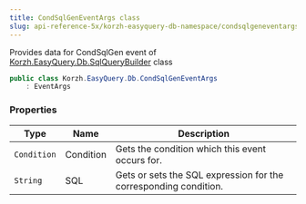 ```yaml
---
title: CondSqlGenEventArgs class
slug: api-reference-5x/korzh-easyquery-db-namespace/condsqlgeneventargs-class
---
```



Provides data for CondSqlGen event of [Korzh.EasyQuery.Db.SqlQueryBuilder](/api-reference-5x/korzh-easyquery-db-namespace/sqlquerybuilder-class) class
```csharp
public class Korzh.EasyQuery.Db.CondSqlGenEventArgs
    : EventArgs

```

### Properties

| Type | Name | Description | 
| --- | --- | --- | 
| `Condition` | Condition | Gets the condition which this event occurs for. | 
| `String` | SQL | Gets or sets the SQL expression for the corresponding condition. |